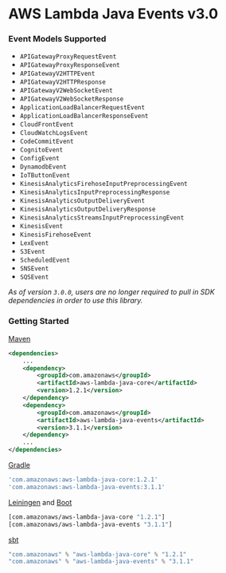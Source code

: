# AWS Lambda Java Events v3.0

### Event Models Supported
* `APIGatewayProxyRequestEvent`
* `APIGatewayProxyResponseEvent`
* `APIGatewayV2HTTPEvent`
* `APIGatewayV2HTTPResponse`
* `APIGatewayV2WebSocketEvent`
* `APIGatewayV2WebSocketResponse`
* `ApplicationLoadBalancerRequestEvent`
* `ApplicationLoadBalancerResponseEvent`
* `CloudFrontEvent`
* `CloudWatchLogsEvent`
* `CodeCommitEvent`
* `CognitoEvent`
* `ConfigEvent`
* `DynamodbEvent`
* `IoTButtonEvent`
* `KinesisAnalyticsFirehoseInputPreprocessingEvent`
* `KinesisAnalyticsInputPreprocessingResponse`
* `KinesisAnalyticsOutputDeliveryEvent`
* `KinesisAnalyticsOutputDeliveryResponse`
* `KinesisAnalyticsStreamsInputPreprocessingEvent`
* `KinesisEvent`
* `KinesisFirehoseEvent`
* `LexEvent`
* `S3Event`
* `ScheduledEvent`
* `SNSEvent`
* `SQSEvent`

*As of version `3.0.0`, users are no longer required to pull in SDK dependencies in order to use this library.*


### Getting Started

[Maven](https://maven.apache.org)

```xml
<dependencies>
    ...
    <dependency>
        <groupId>com.amazonaws</groupId>
        <artifactId>aws-lambda-java-core</artifactId>
        <version>1.2.1</version>
    </dependency>
    <dependency>
        <groupId>com.amazonaws</groupId>
        <artifactId>aws-lambda-java-events</artifactId>
        <version>3.1.1</version>
    </dependency>
    ...
</dependencies>
```

[Gradle](https://gradle.org)

```groovy
'com.amazonaws:aws-lambda-java-core:1.2.1'
'com.amazonaws:aws-lambda-java-events:3.1.1'
```

[Leiningen](http://leiningen.org) and [Boot](http://boot-clj.com)

```clojure
[com.amazonaws/aws-lambda-java-core "1.2.1"]
[com.amazonaws/aws-lambda-java-events "3.1.1"]
```

[sbt](http://www.scala-sbt.org)

```scala
"com.amazonaws" % "aws-lambda-java-core" % "1.2.1"
"com.amazonaws" % "aws-lambda-java-events" % "3.1.1"
```
